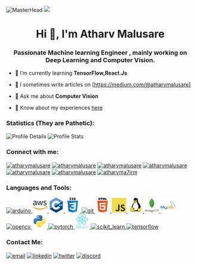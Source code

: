 ![MasterHead](https://res.cloudinary.com/practicaldev/image/fetch/s--LDCCzQ8S--/c_limit%2Cf_auto%2Cfl_progressive%2Cq_66%2Cw_880/https://dev-to-uploads.s3.amazonaws.com/uploads/articles/qi1uzar0x3g3m9n8fh5v.gif)
[![](https://visitcount.itsvg.in/api?id=ATHARVMALUSARE&label=Profile%20Views&color=0&icon=0&pretty=true)](https://visitcount.itsvg.in)
<h1 align="center">Hi 👋, I'm Atharv Malusare</h1>
<h3 align="center">Passionate Machine learning Engineer , mainly working on Deep Learning and Computer Vision.</h3>

- 🌱 I’m currently learning **TensorFlow,React.Js**

- 📝 I sometimes write articles on [https://medium.com/@atharvmalusare]

- 💬 Ask me about **Computer Vision**

- 📄 Know about my experiences [here](https://drive.google.com/file/d/1ILWtRg7eFSMRNiTHRCPymO64l1RqiOvt/view?usp=drive_link)

### Statistics (They are Pathetic):

<p align="left">
  <img src="http://github-profile-summary-cards.vercel.app/api/cards/profile-details?username=AtharvMalusare&theme=aura_dark" alt="Profile Details"/>
  <img src="http://github-profile-summary-cards.vercel.app/api/cards/stats?username=AtharvMalusare&theme=aura_dark" alt="Profile Stats"/>
</p>



<h3 align="left">Connect with me:</h3>
<p align="left">
<a href="https://linkedin.com/in/atharvmalusare" target="blank"><img align="center" src="https://raw.githubusercontent.com/rahuldkjain/github-profile-readme-generator/master/src/images/icons/Social/linked-in-alt.svg" alt="atharvmalusare" height="30" width="40" /></a>
<a href="https://kaggle.com/atharvmalusare" target="blank"><img align="center" src="https://raw.githubusercontent.com/rahuldkjain/github-profile-readme-generator/master/src/images/icons/Social/kaggle.svg" alt="atharvmalusare" height="30" width="40" /></a>
<a href="https://medium.com/atharvmalusare" target="blank"><img align="center" src="https://raw.githubusercontent.com/rahuldkjain/github-profile-readme-generator/master/src/images/icons/Social/medium.svg" alt="atharvmalusare" height="30" width="40" /></a>
<a href="https://www.codechef.com/users/atharvmalusare" target="blank"><img align="center" src="https://cdn.jsdelivr.net/npm/simple-icons@3.1.0/icons/codechef.svg" alt="atharvmalusare" height="30" width="40" /></a>
<a href="https://www.hackerrank.com/atharvmalusare" target="blank"><img align="center" src="https://raw.githubusercontent.com/rahuldkjain/github-profile-readme-generator/master/src/images/icons/Social/hackerrank.svg" alt="atharvmalusare" height="30" width="40" /></a>
<a href="https://www.leetcode.com/atharvmalusare" target="blank"><img align="center" src="https://raw.githubusercontent.com/rahuldkjain/github-profile-readme-generator/master/src/images/icons/Social/leet-code.svg" alt="atharvmalusare" height="30" width="40" /></a>
<a href="https://auth.geeksforgeeks.org/user/atharvma7irm" target="blank"><img align="center" src="https://raw.githubusercontent.com/rahuldkjain/github-profile-readme-generator/master/src/images/icons/Social/geeks-for-geeks.svg" alt="atharvma7irm" height="30" width="40" /></a>
</p>

<h3 align="left">Languages and Tools:</h3>
<p align="left"> <a href="https://www.arduino.cc/" target="_blank" rel="noreferrer"> <img src="https://cdn.worldvectorlogo.com/logos/arduino-1.svg" alt="arduino" width="40" height="40"/> </a> <a href="https://aws.amazon.com" target="_blank" rel="noreferrer"> <img src="https://raw.githubusercontent.com/devicons/devicon/master/icons/amazonwebservices/amazonwebservices-original-wordmark.svg" alt="aws" width="40" height="40"/> </a> <a href="https://www.w3schools.com/cpp/" target="_blank" rel="noreferrer"> <img src="https://raw.githubusercontent.com/devicons/devicon/master/icons/cplusplus/cplusplus-original.svg" alt="cplusplus" width="40" height="40"/> </a> <a href="https://www.w3schools.com/css/" target="_blank" rel="noreferrer"> <img src="https://raw.githubusercontent.com/devicons/devicon/master/icons/css3/css3-original-wordmark.svg" alt="css3" width="40" height="40"/> </a> <a href="https://git-scm.com/" target="_blank" rel="noreferrer"> <img src="https://www.vectorlogo.zone/logos/git-scm/git-scm-icon.svg" alt="git" width="40" height="40"/> </a> <a href="https://www.w3.org/html/" target="_blank" rel="noreferrer"> <img src="https://raw.githubusercontent.com/devicons/devicon/master/icons/html5/html5-original-wordmark.svg" alt="html5" width="40" height="40"/> </a> <a href="https://developer.mozilla.org/en-US/docs/Web/JavaScript" target="_blank" rel="noreferrer"> <img src="https://raw.githubusercontent.com/devicons/devicon/master/icons/javascript/javascript-original.svg" alt="javascript" width="40" height="40"/> </a> <a href="https://www.linux.org/" target="_blank" rel="noreferrer"> <img src="https://raw.githubusercontent.com/devicons/devicon/master/icons/linux/linux-original.svg" alt="linux" width="40" height="40"/> </a> <a href="https://www.mongodb.com/" target="_blank" rel="noreferrer"> <img src="https://raw.githubusercontent.com/devicons/devicon/master/icons/mongodb/mongodb-original-wordmark.svg" alt="mongodb" width="40" height="40"/> </a> <a href="https://www.mysql.com/" target="_blank" rel="noreferrer"> <img src="https://raw.githubusercontent.com/devicons/devicon/master/icons/mysql/mysql-original-wordmark.svg" alt="mysql" width="40" height="40"/> </a> <a href="https://opencv.org/" target="_blank" rel="noreferrer"> <img src="https://www.vectorlogo.zone/logos/opencv/opencv-icon.svg" alt="opencv" width="40" height="40"/> </a> <a href="https://www.python.org" target="_blank" rel="noreferrer"> <img src="https://raw.githubusercontent.com/devicons/devicon/master/icons/python/python-original.svg" alt="python" width="40" height="40"/> </a> <a href="https://pytorch.org/" target="_blank" rel="noreferrer"> <img src="https://www.vectorlogo.zone/logos/pytorch/pytorch-icon.svg" alt="pytorch" width="40" height="40"/> </a> <a href="https://reactjs.org/" target="_blank" rel="noreferrer"> <img src="https://raw.githubusercontent.com/devicons/devicon/master/icons/react/react-original-wordmark.svg" alt="react" width="40" height="40"/> </a> <a href="https://scikit-learn.org/" target="_blank" rel="noreferrer"> <img src="https://upload.wikimedia.org/wikipedia/commons/0/05/Scikit_learn_logo_small.svg" alt="scikit_learn" width="40" height="40"/> </a> <a href="https://www.tensorflow.org" target="_blank" rel="noreferrer"> <img src="https://www.vectorlogo.zone/logos/tensorflow/tensorflow-icon.svg" alt="tensorflow" width="40" height="40"/> </a> </p>

<h3 align="left">Contact Me:</h3>
<p align="left">
  <a href="mailto:atharvmalusare@gmail.com" target="blank"><img align="center" src="https://img.icons8.com/material-outlined/24/000000/email.png" alt="email" /></a>
  <a href="https://linkedin.com/in/atharvmalusare" target="blank"><img align="center" src="https://img.icons8.com/material-outlined/24/000000/linkedin.png" alt="linkedin" /></a>
  <a href="https://twitter.com/atharvmalusare" target="blank"><img align="center" src="https://img.icons8.com/material-outlined/24/000000/twitter.png" alt="twitter" /></a>
  <a href="https://discord.com/users/8002" target="blank"><img align="center" src="https://img.icons8.com/material-outlined/24/000000/discord.png" alt="discord" /></a>
</p>

